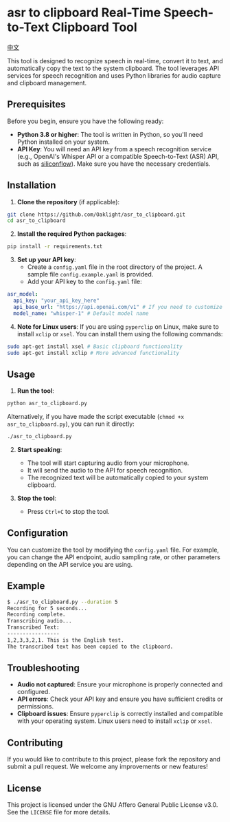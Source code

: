 # asr to clipboard Real-Time Speech-to-Text Clipboard Tool

[中文](README.md)

This tool is designed to recognize speech in real-time, convert it to text, and automatically copy the text to the system clipboard. The tool leverages API services for speech recognition and uses Python libraries for audio capture and clipboard management.

## Prerequisites

Before you begin, ensure you have the following ready:

- **Python 3.8 or higher**: The tool is written in Python, so you'll need Python installed on your system.
- **API Key**: You will need an API key from a speech recognition service (e.g., OpenAI's Whisper API or a compatible Speech-to-Text (ASR) API, such as [siliconflow](https://siliconflow.cn)). Make sure you have the necessary credentials.

## Installation

1. **Clone the repository** (if applicable):

```bash
git clone https://github.com/Oaklight/asr_to_clipboard.git
cd asr_to_clipboard
```

2. **Install the required Python packages**:

```bash
pip install -r requirements.txt
```

3. **Set up your API key**:
   - Create a `config.yaml` file in the root directory of the project. A sample file `config.example.yaml` is provided.
   - Add your API key to the `config.yaml` file:

```yaml
asr_model:
  api_key: "your_api_key_here"
  api_base_url: "https://api.openai.com/v1" # If you need to customize the API URL
  model_name: "whisper-1" # Default model name
```

4. **Note for Linux users**:
If you are using `pyperclip` on Linux, make sure to install `xclip` or `xsel`. You can install them using the following commands:

```bash
sudo apt-get install xsel # Basic clipboard functionality
sudo apt-get install xclip # More advanced functionality
```

## Usage

1. **Run the tool**:

```bash
python asr_to_clipboard.py
```

Alternatively, if you have made the script executable (`chmod +x asr_to_clipboard.py`), you can run it directly:

```bash
./asr_to_clipboard.py
```

2. **Start speaking**:
   - The tool will start capturing audio from your microphone.
   - It will send the audio to the API for speech recognition.
   - The recognized text will be automatically copied to your system clipboard.

3. **Stop the tool**:
   - Press `Ctrl+C` to stop the tool.

## Configuration

You can customize the tool by modifying the `config.yaml` file. For example, you can change the API endpoint, audio sampling rate, or other parameters depending on the API service you are using.

## Example

```bash
$ ./asr_to_clipboard.py --duration 5
Recording for 5 seconds...
Recording complete.
Transcribing audio...
Transcribed Text:
-----------------
1,2,3,3,2,1. This is the English test.
The transcribed text has been copied to the clipboard.
```

## Troubleshooting

- **Audio not captured**: Ensure your microphone is properly connected and configured.
- **API errors**: Check your API key and ensure you have sufficient credits or permissions.
- **Clipboard issues**: Ensure `pyperclip` is correctly installed and compatible with your operating system. Linux users need to install `xclip` or `xsel`.

## Contributing

If you would like to contribute to this project, please fork the repository and submit a pull request. We welcome any improvements or new features!

## License

This project is licensed under the GNU Affero General Public License v3.0. See the `LICENSE` file for more details.